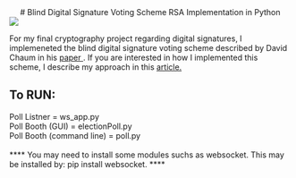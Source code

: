 <center># Blind Digital Signature Voting Scheme RSA Implementation in Python</center>

<img src=https://cloud.githubusercontent.com/assets/16689974/25491602/748308da-2b3e-11e7-898e-d928565479c5.gif>

For my final cryptography project regarding digital signatures, I implemeneted the blind digital signature voting scheme described by David Chaum in his <a href=http://sceweb.sce.uhcl.edu/yang/teaching/csci5234WebSecurityFall2011/Chaum-blind-signatures.PDF>paper </a>. If you are interested in how I implemented this scheme, I describe my approach in this <a href=https://steemit.com/cryptography/@robertdurst10/blind-digital-signature-voting-scheme-implementation>article.</a> 

<h2> To RUN: </h2>
Poll Listner = ws_app.py<br>
Poll Booth (GUI) = electionPoll.py<br>
Poll Booth (command line) = poll.py<br>
<br>
**** You may need to install some modules suchs as websocket. This may be installed by: pip install websocket. ****
